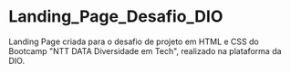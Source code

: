 # Landing_Page_Desafio_DIO
Landing Page criada para o desafio de projeto em HTML e CSS do Bootcamp "NTT DATA Diversidade em Tech", realizado na plataforma da DIO.
